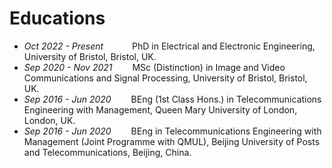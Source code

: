 <style>
a.noul {
  color: #024c9a;
  text-decoration: none;
}
a.noul:hover {
  color: #0366d6; 
}
</style>

# Educations
- *Oct 2022 - Present*&emsp;&emsp;&emsp; PhD in Electrical and Electronic Engineering, University of Bristol, Bristol, UK.
- *Sep 2020 - Nov 2021*&emsp;&emsp; MSc (Distinction) in Image and Video Communications and Signal Processing, University of Bristol, Bristol, UK.
- *Sep 2016 - Jun 2020*&emsp;&emsp; BEng (1st Class Hons.) in Telecommunications Engineering with Management, Queen Mary University of London, London, UK.
- *Sep 2016 - Jun 2020*&emsp;&emsp; BEng in Telecommunications Engineering with Management (Joint Programme with QMUL), Beijing University of Posts and Telecommunications, Beijing, China.

